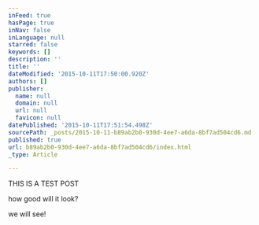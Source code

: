 ```yaml
---
inFeed: true
hasPage: true
inNav: false
inLanguage: null
starred: false
keywords: []
description: ''
title: ''
dateModified: '2015-10-11T17:50:00.920Z'
authors: []
publisher:
  name: null
  domain: null
  url: null
  favicon: null
datePublished: '2015-10-11T17:51:54.498Z'
sourcePath: _posts/2015-10-11-b89ab2b0-930d-4ee7-a6da-8bf7ad504cd6.md
published: true
url: b89ab2b0-930d-4ee7-a6da-8bf7ad504cd6/index.html
_type: Article

---
```

THIS IS A TEST POST

how good will it look?

we will see!